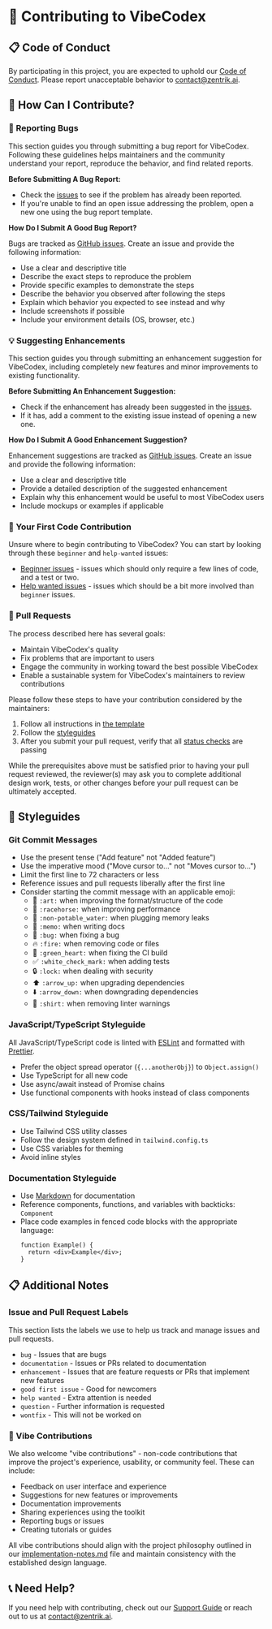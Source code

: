 # 🤝 Contributing to VibeCodex

## 📋 Code of Conduct

By participating in this project, you are expected to uphold our [Code of Conduct](CODE_OF_CONDUCT.md). Please report unacceptable behavior to [contact@zentrik.ai](mailto:contact@zentrik.ai).

## 🎯 How Can I Contribute?

### 🐛 Reporting Bugs

This section guides you through submitting a bug report for VibeCodex. Following these guidelines helps maintainers and the community understand your report, reproduce the behavior, and find related reports.

**Before Submitting A Bug Report:**

* Check the [issues](https://github.com/jalcantarab/v0-vibecodex/issues) to see if the problem has already been reported.
* If you're unable to find an open issue addressing the problem, open a new one using the bug report template.

**How Do I Submit A Good Bug Report?**

Bugs are tracked as [GitHub issues](https://github.com/jalcantarab/v0-vibecodex/issues). Create an issue and provide the following information:

* Use a clear and descriptive title
* Describe the exact steps to reproduce the problem
* Provide specific examples to demonstrate the steps
* Describe the behavior you observed after following the steps
* Explain which behavior you expected to see instead and why
* Include screenshots if possible
* Include your environment details (OS, browser, etc.)

### 💡 Suggesting Enhancements

This section guides you through submitting an enhancement suggestion for VibeCodex, including completely new features and minor improvements to existing functionality.

**Before Submitting An Enhancement Suggestion:**

* Check if the enhancement has already been suggested in the [issues](https://github.com/jalcantarab/v0-vibecodex/issues).
* If it has, add a comment to the existing issue instead of opening a new one.

**How Do I Submit A Good Enhancement Suggestion?**

Enhancement suggestions are tracked as [GitHub issues](https://github.com/jalcantarab/v0-vibecodex/issues). Create an issue and provide the following information:

* Use a clear and descriptive title
* Provide a detailed description of the suggested enhancement
* Explain why this enhancement would be useful to most VibeCodex users
* Include mockups or examples if applicable

### 🚀 Your First Code Contribution

Unsure where to begin contributing to VibeCodex? You can start by looking through these `beginner` and `help-wanted` issues:

* [Beginner issues](https://github.com/jalcantarab/v0-vibecodex/labels/beginner) - issues which should only require a few lines of code, and a test or two.
* [Help wanted issues](https://github.com/jalcantarab/v0-vibecodex/labels/help%20wanted) - issues which should be a bit more involved than `beginner` issues.

### 🔄 Pull Requests

The process described here has several goals:

- Maintain VibeCodex's quality
- Fix problems that are important to users
- Engage the community in working toward the best possible VibeCodex
- Enable a sustainable system for VibeCodex's maintainers to review contributions

Please follow these steps to have your contribution considered by the maintainers:

1. Follow all instructions in [the template](.github/PULL_REQUEST_TEMPLATE.md)
2. Follow the [styleguides](#styleguides)
3. After you submit your pull request, verify that all [status checks](https://help.github.com/articles/about-status-checks/) are passing

While the prerequisites above must be satisfied prior to having your pull request reviewed, the reviewer(s) may ask you to complete additional design work, tests, or other changes before your pull request can be ultimately accepted.

## 📝 Styleguides

### Git Commit Messages

* Use the present tense ("Add feature" not "Added feature")
* Use the imperative mood ("Move cursor to..." not "Moves cursor to...")
* Limit the first line to 72 characters or less
* Reference issues and pull requests liberally after the first line
* Consider starting the commit message with an applicable emoji:
   * 🎨 `:art:` when improving the format/structure of the code
   * 🐎 `:racehorse:` when improving performance
   * 🚱 `:non-potable_water:` when plugging memory leaks
   * 📝 `:memo:` when writing docs
   * 🐛 `:bug:` when fixing a bug
   * 🔥 `:fire:` when removing code or files
   * 💚 `:green_heart:` when fixing the CI build
   * ✅ `:white_check_mark:` when adding tests
   * 🔒 `:lock:` when dealing with security
   * ⬆️ `:arrow_up:` when upgrading dependencies
   * ⬇️ `:arrow_down:` when downgrading dependencies
   * 👕 `:shirt:` when removing linter warnings

### JavaScript/TypeScript Styleguide

All JavaScript/TypeScript code is linted with [ESLint](https://eslint.org/) and formatted with [Prettier](https://prettier.io/).

* Prefer the object spread operator (`{...anotherObj}`) to `Object.assign()`
* Use TypeScript for all new code
* Use async/await instead of Promise chains
* Use functional components with hooks instead of class components

### CSS/Tailwind Styleguide

* Use Tailwind CSS utility classes
* Follow the design system defined in `tailwind.config.ts`
* Use CSS variables for theming
* Avoid inline styles

### Documentation Styleguide

* Use [Markdown](https://guides.github.com/features/mastering-markdown/) for documentation
* Reference components, functions, and variables with backticks: `Component`
* Place code examples in fenced code blocks with the appropriate language:
  ```tsx
  function Example() {
    return <div>Example</div>;
  }
  ```

## 📋 Additional Notes

### Issue and Pull Request Labels

This section lists the labels we use to help us track and manage issues and pull requests.

* `bug` - Issues that are bugs
* `documentation` - Issues or PRs related to documentation
* `enhancement` - Issues that are feature requests or PRs that implement new features
* `good first issue` - Good for newcomers
* `help wanted` - Extra attention is needed
* `question` - Further information is requested
* `wontfix` - This will not be worked on

### 🌟 Vibe Contributions

We also welcome "vibe contributions" - non-code contributions that improve the project's experience, usability, or community feel. These can include:

* Feedback on user interface and experience
* Suggestions for new features or improvements
* Documentation improvements
* Sharing experiences using the toolkit
* Reporting bugs or issues
* Creating tutorials or guides

All vibe contributions should align with the project philosophy outlined in our [implementation-notes.md](implementation-notes.md) file and maintain consistency with the established design language.

## 📞 Need Help?

If you need help with contributing, check out our [Support Guide](SUPPORT.md) or reach out to us at [contact@zentrik.ai](mailto:contact@zentrik.ai).
